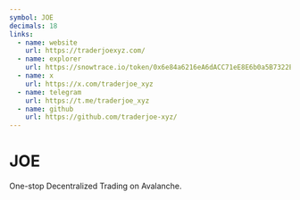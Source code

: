 ```yaml
---
symbol: JOE
decimals: 18
links:
  - name: website
    url: https://traderjoexyz.com/
  - name: explorer
    url: https://snowtrace.io/token/0x6e84a6216eA6dACC71eE8E6b0a5B7322EEbC0fDd
  - name: x
    url: https://x.com/traderjoe_xyz
  - name: telegram
    url: https://t.me/traderjoe_xyz
  - name: github
    url: https://github.com/traderjoe-xyz/
---
```


# JOE

One-stop Decentralized Trading on Avalanche.
